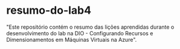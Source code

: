 # resumo-do-lab4
"Este repositório contém o resumo das lições aprendidas durante o desenvolvimento do lab na DIO - Configurando Recursos e Dimensionamentos em Máquinas Virtuais na Azure".
